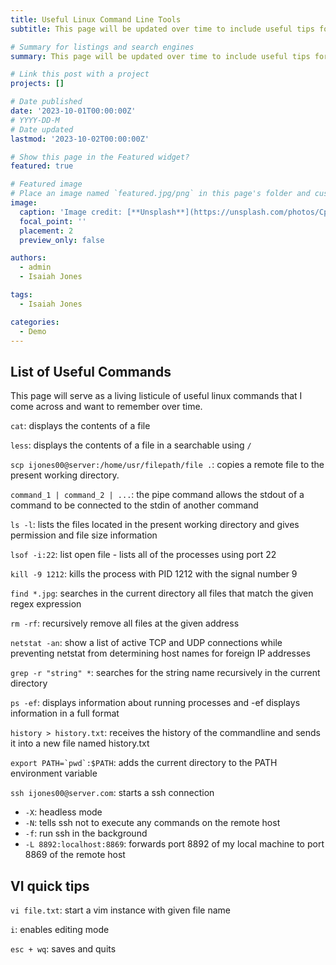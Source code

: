 ```yaml
---
title: Useful Linux Command Line Tools
subtitle: This page will be updated over time to include useful tips for working with Linux from a terminal.

# Summary for listings and search engines
summary: This page will be updated over time to include useful tips for working with Linux from a terminal.

# Link this post with a project
projects: []

# Date published
date: '2023-10-01T00:00:00Z'
# YYYY-DD-M
# Date updated
lastmod: '2023-10-02T00:00:00Z'

# Show this page in the Featured widget?
featured: true

# Featured image
# Place an image named `featured.jpg/png` in this page's folder and customize its options here.
image:
  caption: 'Image credit: [**Unsplash**](https://unsplash.com/photos/CpkOjOcXdUY)'
  focal_point: ''
  placement: 2
  preview_only: false

authors:
  - admin
  - Isaiah Jones

tags:
  - Isaiah Jones

categories:
  - Demo
---
```


## List of Useful Commands

This page will serve as a living listicule of useful linux commands that I come across and want to remember over time.

`cat`: displays the contents of a file

`less`: displays the contents of a file in a searchable using `/` 

`scp ijones00@server:/home/usr/filepath/file .`: copies a remote file to the present working directory.

`command_1 | command_2 | ...`: the pipe command allows the stdout of a command to be connected to the stdin of another command

`ls -l`: lists the files located in the present working directory and gives permission and file size information

`lsof -i:22`: list open file - lists all of the processes using port 22

`kill -9 1212`: kills the process with PID 1212 with the signal number 9

`find *.jpg`: searches in the current directory all files that match the given regex expression

`rm -rf`: recursively remove all files at the given address

`netstat -an`: show a list of active TCP and UDP connections while preventing netstat from determining host names for foreign IP addresses

`grep -r "string" *`: searches for the string name recursively in the current directory

`ps -ef`: displays information about running processes and -ef displays information in a full format

`history > history.txt`: receives the history of the commandline and sends it into a new file named history.txt

``export PATH=`pwd`:$PATH``: adds the current directory to the PATH environment variable


`ssh ijones00@server.com`: starts a ssh connection
- `-X`: headless mode
- `-N`: tells ssh not to execute any commands on the remote host
- `-f`: run ssh in the background
- `-L 8892:localhost:8869`: forwards port 8892 of my local machine to port 8869 of the remote host

## VI quick tips
`vi file.txt`: start a vim instance with given file name

`i`: enables editing mode

`esc + wq`: saves and quits
